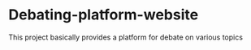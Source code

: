 # Debating-platform-website
This project basically provides a platform for debate on various topics
